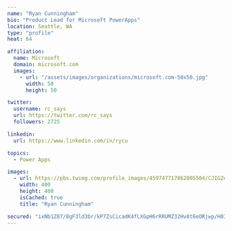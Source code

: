 ```yaml
---
name: "Ryan Cunningham"
bio: "Product Lead for Microsoft PowerApps"
location: Seattle, WA
type: "profile"
heat: 64

affiliation:
  name: Microsoft
  domain: microsoft.com
  images:
    - url: "/assets/images/organizations/microsoft.com-50x50.jpg"
      width: 50
      height: 50

twitter:
  username: rc_says
  url: https://twitter.com/rc_says
  followers: 2725

linkedin:
  url: https://www.linkedin.com/in/rycu

topics:
  - Power Apps

images:
  - url: https://pbs.twimg.com/profile_images/459747717862805504/CJIGZejd_400x400.png
    width: 400
    height: 400
    isCached: true
    title: "Ryan Cunningham"

secured: "ixNb1Z87/8gF3ld3br/kP7ZsCicadK4fLXGpH6rRRUMZ32Hv8t6eORjwp/H0IbzdWxtHbKfz6HA7BoYYruaaVTJQtul+GtJjOoyhodPn0RGa41lHUQWwB4TvCZ9UMul9XfreiWzQ/CB9ejApvhP6SwxT7YTk3CScBCjw16LznikTiy1E+kO0Ztj+K2CAQVMsc24t+fZhEcC5rOoXdQJxspOWV6DwzVDSkmhTgQ5CN2YwJ7wJsiygX5l83k1oGvFaLn52+gXFX+SS4UTfd+o73DBbgocVNhj96uqj9IkOH/1ptStJMF75LjVtRDY/JS+t02qWcB+2emV4MvLuX04L78rHjTt+Fmm+ni9fwpF60dHtbpCmClBIxpv+TZDiBea1PYPXLb6aEIptO/eRJ20H6pAwXb/lD4J3DIYEyZjEwnE=;O5qVZGW90FbcMRtjL6ePLA=="
---
```


